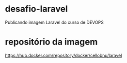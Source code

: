 # desafio-laravel

Publicando imagem Laravel do curso de DEVOPS

# repositório da imagem

https://hub.docker.com/repository/docker/cellobnu/laravel

